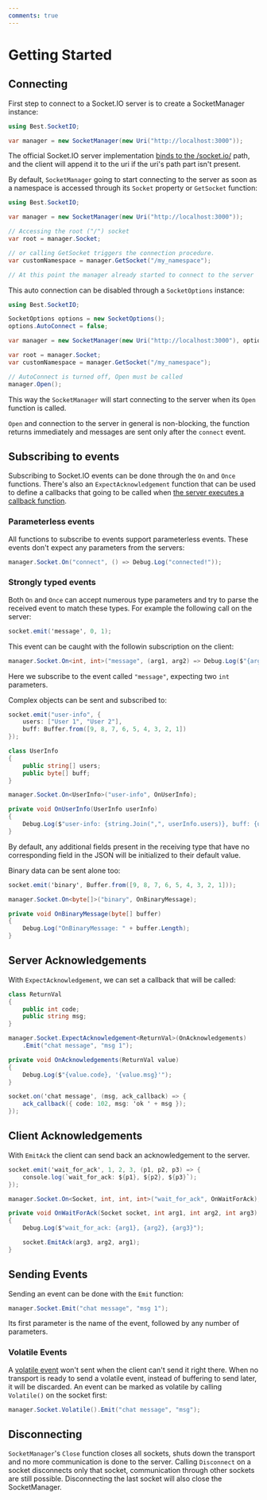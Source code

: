 ```yaml
---
comments: true
---
```


# Getting Started

## Connecting

First step to connect to a Socket.IO server is to create a SocketManager instance:

```csharp
using Best.SocketIO;

var manager = new SocketManager(new Uri("http://localhost:3000"));
```

The official Socket.IO server implementation [binds to the /socket.io/](https://socket.io/docs/v4/server-options/#path) path, and the client will append it to the uri if the uri's path part isn't present.

By default, `SocketManager` going to start connecting to the server as soon as a namespace is accessed through its `Socket` property or `GetSocket` function:

```csharp
using Best.SocketIO;

var manager = new SocketManager(new Uri("http://localhost:3000"));

// Accessing the root ("/") socket
var root = manager.Socket;

// or calling GetSocket triggers the connection procedure.
var customNamespace = manager.GetSocket("/my_namespace");

// At this point the manager already started to connect to the server
```

This auto connection can be disabled through a `SocketOptions` instance:

```csharp
using Best.SocketIO;

SocketOptions options = new SocketOptions();
options.AutoConnect = false;

var manager = new SocketManager(new Uri("http://localhost:3000"), options);

var root = manager.Socket;
var customNamespace = manager.GetSocket("/my_namespace");

// AutoConnect is turned off, Open must be called
manager.Open();
```

This way the `SocketManager` will start connecting to the server when its `Open` function is called.

`Open` and connection to the server in general is non-blocking, the function returns immediately and messages are sent only after the `connect` event.

## Subscribing to events

Subscribing to Socket.IO events can be done through the `On` and `Once` functions. 
There's also an `ExpectAcknowledgement` function that can be used to define a callbacks that going to be called when [the server executes a callback function](https://socket.io/docs/v3/emitting-events/#Acknowledgements).

### Parameterless events

All functions to subscribe to events support parameterless events. These events don't expect any parameters from the servers:

```csharp
manager.Socket.On("connect", () => Debug.Log("connected!"));
```

### Strongly typed events

Both `On` and `Once` can accept numerous type parameters and try to parse the received event to match these types. For example the following call on the server:
```csharp
socket.emit('message', 0, 1);
```

This event can be caught with the followin subscription on the client:
```csharp
manager.Socket.On<int, int>("message", (arg1, arg2) => Debug.Log($"{arg1}, {arg2}"));
```
Here we subscribe to the event called `"message"`, expecting two `int` parameters.

Complex objects can be sent and subscribed to:
```csharp title="Server"
socket.emit("user-info", {
    users: ["User 1", "User 2"],
    buff: Buffer.from([9, 8, 7, 6, 5, 4, 3, 2, 1])
});
```

```csharp title="Client"
class UserInfo
{
    public string[] users;
    public byte[] buff;
}

manager.Socket.On<UserInfo>("user-info", OnUserInfo);

private void OnUserInfo(UserInfo userInfo)
{
    Debug.Log($"user-info: {string.Join(",", userInfo.users)}, buff: {userInfo.buff.Length}");
}
```

By default, any additional fields present in the receiving type that have no corresponding field in the JSON will be initialized to their default value. 

Binary data can be sent alone too:
```csharp title="Server"
socket.emit('binary', Buffer.from([9, 8, 7, 6, 5, 4, 3, 2, 1]));
```

```csharp title="Client"
manager.Socket.On<byte[]>("binary", OnBinaryMessage);

private void OnBinaryMessage(byte[] buffer)
{
    Debug.Log("OnBinaryMessage: " + buffer.Length);
}
```

## Server Acknowledgements

With `ExpectAcknowledgement`, we can set a callback that will be called:

```cs title="Client"
class ReturnVal
{
    public int code;
    public string msg;
}

manager.Socket.ExpectAcknowledgement<ReturnVal>(OnAcknowledgements)
    .Emit("chat message", "msg 1");

private void OnAcknowledgements(ReturnVal value)
{
    Debug.Log($"{value.code}, '{value.msg}'");
}
```

```csharp title="Server"
socket.on('chat message', (msg, ack_callback) => {
    ack_callback({ code: 102, msg: 'ok ' + msg });
});
```

## Client Acknowledgements

With `EmitAck` the client can send back an acknowledgement to the server.

```csharp title="Server"
socket.emit('wait_for_ack', 1, 2, 3, (p1, p2, p3) => {
    console.log(`wait_for_ack: ${p1}, ${p2}, ${p3}`);
});
```

```csharp title="Client"
manager.Socket.On<Socket, int, int, int>("wait_for_ack", OnWaitForAck);

private void OnWaitForAck(Socket socket, int arg1, int arg2, int arg3)
{
    Debug.Log($"wait_for_ack: {arg1}, {arg2}, {arg3}");

    socket.EmitAck(arg3, arg2, arg1);
}
```


## Sending Events

Sending an event can be done with the `Emit` function:

```csharp
manager.Socket.Emit("chat message", "msg 1");
```

Its first parameter is the name of the event, followed by any number of parameters.

### Volatile Events

A [volatile event](https://socket.io/docs/v3/emitting-events/#Volatile-events) won't sent when the client can't send it right there.
When no transport is ready to send a volatile event, instead of buffering to send later, it will be discarded. 
An event can be marked as volatile by calling `Volatile()` on the socket first:

```csharp
manager.Socket.Volatile().Emit("chat message", "msg");
```

## Disconnecting

`SocketManager`'s `Close` function closes all sockets, shuts down the transport and no more communication is done to the server.
Calling `Disconnect` on a socket disconnects only that socket, communication through other sockets are still possible. 
Disconnecting the last socket will also close the SocketManager.
